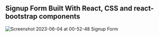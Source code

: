 ## Signup Form Built With React, CSS and react-bootstrap components
![Screenshot 2023-06-04 at 00-52-48 Signup Form](https://github.com/wilfredcloud/signup-form/assets/111436934/05957876-f34e-4793-82a7-97d69d0e3a9b)
